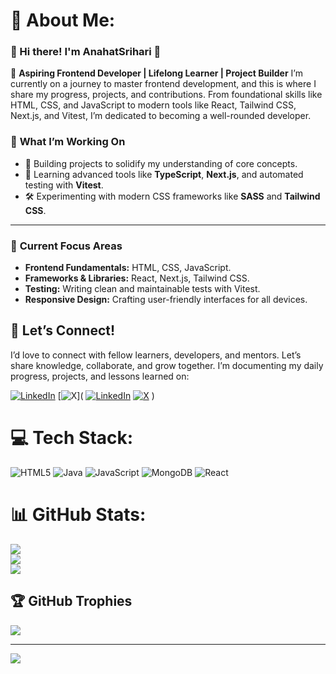 # 💫 About Me:
### 🌟 Hi there! I'm AnahatSrihari 👋

🚀 **Aspiring Frontend Developer | Lifelong Learner | Project Builder**
I’m currently on a journey to master frontend development, and this is where I share my progress, projects, and contributions. From foundational skills like HTML, CSS, and JavaScript to modern tools like React, Tailwind CSS, Next.js, and Vitest, I’m dedicated to becoming a well-rounded developer.

### 🌱 **What I’m Working On**

- 🔨 Building projects to solidify my understanding of core concepts.
- 📖 Learning advanced tools like **TypeScript**, **Next.js**, and automated testing with **Vitest**.
- 🛠️ Experimenting with modern CSS frameworks like **SASS** and **Tailwind CSS**.

---

### 📌 **Current Focus Areas**

- **Frontend Fundamentals:** HTML, CSS, JavaScript.
- **Frameworks & Libraries:** React, Next.js, Tailwind CSS.
- **Testing:** Writing clean and maintainable tests with Vitest.
- **Responsive Design:** Crafting user-friendly interfaces for all devices.


## 🙌 Let’s Connect!
I’d love to connect with fellow learners, developers, and mentors. Let’s share knowledge, collaborate, and grow together. 
I’m documenting my daily progress, projects, and lessons learned on:

 [![LinkedIn](https://img.shields.io/badge/LinkedIn-%230077B5.svg?logo=linkedin&logoColor=white)](https://linkedin.com/in/https://www.linkedin.com/in/v-h-anahat-srihari/) [![X](https://img.shields.io/badge/X-black.svg?logo=X&logoColor=white)]( [![LinkedIn](https://img.shields.io/badge/LinkedIn-%230077B5.svg?logo=linkedin&logoColor=white)](https://linkedin.com/in/https://www.linkedin.com/in/v-h-anahat-srihari/) [![X](https://img.shields.io/badge/X-black.svg?logo=X&logoColor=white)](https://x.com/https://x.com/AnahatSrihari) ) 

# 💻 Tech Stack:
![HTML5](https://img.shields.io/badge/html5-%23E34F26.svg?style=for-the-badge&logo=html5&logoColor=white) ![Java](https://img.shields.io/badge/java-%23ED8B00.svg?style=for-the-badge&logo=openjdk&logoColor=white) ![JavaScript](https://img.shields.io/badge/javascript-%23323330.svg?style=for-the-badge&logo=javascript&logoColor=%23F7DF1E) ![MongoDB](https://img.shields.io/badge/MongoDB-%234ea94b.svg?style=for-the-badge&logo=mongodb&logoColor=white) ![React](https://img.shields.io/badge/react-%2320232a.svg?style=for-the-badge&logo=react&logoColor=%2361DAFB)
# 📊 GitHub Stats:
![](https://github-readme-stats.vercel.app/api?username=AnahatSrihari&theme=date_night&hide_border=true&include_all_commits=true&count_private=false)<br/>
![](https://github-readme-streak-stats.herokuapp.com/?user=AnahatSrihari&theme=date_night&hide_border=true)<br/>
![](https://github-readme-stats.vercel.app/api/top-langs/?username=AnahatSrihari&theme=date_night&hide_border=true&include_all_commits=true&count_private=false&layout=compact)

## 🏆 GitHub Trophies
![](https://github-profile-trophy.vercel.app/?username=AnahatSrihari&theme=date_night&no-frame=true&no-bg=true&margin-w=4)

---
[![](https://visitcount.itsvg.in/api?id=AnahatSrihari&icon=0&color=7)](https://visitcount.itsvg.in)

<!-- Proudly created with GPRM ( https://gprm.itsvg.in ) -->
